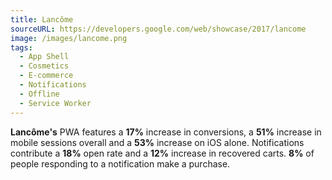 ```yaml
---
title: Lancôme
sourceURL: https://developers.google.com/web/showcase/2017/lancome
image: /images/lancome.png
tags:
  - App Shell
  - Cosmetics
  - E-commerce
  - Notifications
  - Offline
  - Service Worker
---
```


**Lancôme's** PWA features a **17%** increase in conversions, a **51%** increase in mobile sessions overall and a **53%** increase on iOS alone. Notifications contribute a **18%** open rate and a **12%** increase in recovered carts. **8%** of people responding to a notification make a purchase.
